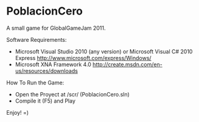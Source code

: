 PoblacionCero
=============

A small game for GlobalGameJam 2011.

Software Requirements:

- Microsoft Visual Studio 2010 (any version) or Microsoft Visual C# 2010 Express http://www.microsoft.com/express/Windows/
- Microsoft XNA Framework 4.0 http://create.msdn.com/en-us/resources/downloads

How To Run the Game:

- Open the Proyect at /scr/ (PoblacionCero.sln)
- Compile it (F5) and Play

Enjoy! =)
